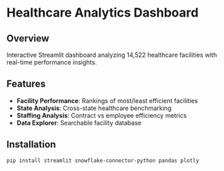 # Healthcare Analytics Dashboard

## Overview
Interactive Streamlit dashboard analyzing 14,522 healthcare facilities with real-time performance insights.

## Features
- **Facility Performance**: Rankings of most/least efficient facilities
- **State Analysis**: Cross-state healthcare benchmarking
- **Staffing Analysis**: Contract vs employee efficiency metrics
- **Data Explorer**: Searchable facility database

## Installation
```bash
pip install streamlit snowflake-connector-python pandas plotly
